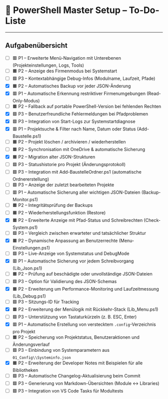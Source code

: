 # 🚀 PowerShell Master Setup – To-Do-Liste

---

## Aufgabenübersicht

* [ ] 🟥 P1 – Erweiterte Menü-Navigation mit Unterebenen (Projekteinstellungen, Logs, Tools)
* [ ] 🟧 P2 – Anzeige des Firmenmodus bei Systemstart
* [ ] 🟩 P3 – Kontextabhängige Debug-Infos (Modulname, Laufzeit, Pfade)
* [x] 🟧 P2 – Automatisches Backup vor jeder JSON-Änderung
* [x] 🟥 P1 – Automatische Erkennung restriktiver Firmenumgebungen (Read-Only-Modus)
* [ ] 🟧 P2 – Fallback auf portable PowerShell-Version bei fehlenden Rechten
* [x] 🟩 P3 – Benutzerfreundliche Fehlermeldungen bei Pfadproblemen
* [x] 🟩 P3 – Integration von Start-Logs zur Systemstartdiagnose
* [x] 🟥 P1 – Projektsuche & Filter nach Name, Datum oder Status (Add-Baustelle.ps1)
* [ ] 🟧 P2 – Projekt löschen / archivieren / wiederherstellen
* [ ] 🟧 P2 – Synchronisation mit OneDrive & automatische Sicherung
* [x] 🟧 P2 – Migration alter JSON-Strukturen
* [ ] 🟩 P3 – Statushistorie pro Projekt (Änderungsprotokoll)
* [ ] 🟩 P3 – Integration mit Add-BaustelleOrdner.ps1 (automatische Ordnererstellung)
* [ ] 🟩 P3 – Anzeige der zuletzt bearbeiteten Projekte
* [ ] 🟥 P1 – Automatische Sicherung aller wichtigen JSON-Dateien (Backup-Monitor.ps1)
* [ ] 🟧 P2 – Integritätsprüfung der Backups
* [ ] 🟧 P2 – Wiederherstellungsfunktion (Restore)
* [x] 🟧 P2 – Erweiterte Anzeige mit Pfad-Status und Schreibrechten (Check-System.ps1)
* [ ] 🟩 P3 – Vergleich zwischen erwarteter und tatsächlicher Struktur
* [x] 🟧 P2 – Dynamische Anpassung an Benutzerrechte (Menu-Einstellungen.ps1)
* [ ] 🟩 P3 – Live-Anzeige von Systemstatus und DebugMode
* [x] 🟥 P1 – Automatische Sicherung vor jedem Schreibvorgang (Lib_Json.ps1)
* [ ] 🟧 P2 – Prüfung auf beschädigte oder unvollständige JSON-Dateien
* [ ] 🟩 P3 – Option für Validierung des JSON-Schemas
* [x] 🟧 P2 – Erweiterung um Performance-Monitoring und Laufzeitmessung (Lib_Debug.ps1)
* [ ] 🟩 P3 – Sitzungs-ID für Tracking
* [x] 🟧 P2 – Erweiterung der Menülogik mit Rückkehr-Stack (Lib_Menu.ps1)
* [ ] 🟩 P3 – Unterstützung von Tastaturkürzeln (z. B. ESC, Enter)
* [x] 🟥 P1 – Automatische Erstellung von verstecktem `.config`-Verzeichnis pro Projekt
* [ ] 🟧 P2 – Speicherung von Projektstatus, Benutzeraktionen und Änderungsverlauf
* [ ] 🟩 P3 – Einbindung von Systemparametern aus `01_Config\\Systeminfo.json`
* [x] 🟧 P2 – Erweiterung der Developer Notes mit Beispielen für alle Bibliotheken
* [ ] 🟩 P3 – Automatische Changelog-Aktualisierung beim Commit
* [ ] 🟩 P3 – Generierung von Markdown-Übersichten (Module ↔ Libraries)
* [ ] 🟩 P3 – Integration von VS Code Tasks für Modultests
